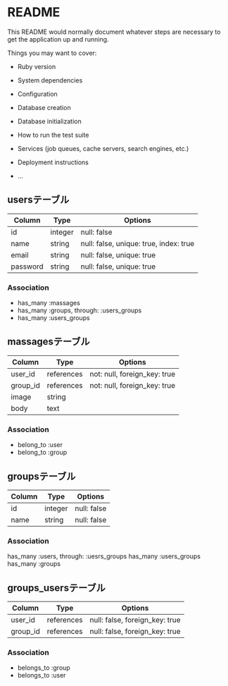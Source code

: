 # README

This README would normally document whatever steps are necessary to get the
application up and running.

Things you may want to cover:

* Ruby version

* System dependencies

* Configuration

* Database creation

* Database initialization

* How to run the test suite

* Services (job queues, cache servers, search engines, etc.)

* Deployment instructions

* ...

## usersテーブル

|Column|Type|Options|
|------|----|-------|
|id|integer|null: false|
|name|string|null: false, unique: true, index: true|
|email|string|null: false, unique: true|
|password|string|null: false, unique: true|

### Association
- has_many :massages
- has_many :groups, through: :users_groups
- has_many :users_groups

## massagesテーブル

|Column|Type|Options|
|------|----|-------|
|user_id|references|not: null, foreign_key: true|
|group_id|references|not: null, foreign_key: true|
|image|string|
|body|text|

### Association
- belong_to :user
- belong_to :group

## groupsテーブル

|Column|Type|Options|
|------|----|-------|
|id|integer|null: false|
|name|string|null: false|

### Association
has_many :users, through: :uesrs_groups
has_many :users_groups
has_many :groups

## groups_usersテーブル

|Column|Type|Options|
|------|----|-------|
|user_id|references|null: false, foreign_key: true|
|group_id|references|null: false, foreign_key: true|

### Association
- belongs_to :group
- belongs_to :user
